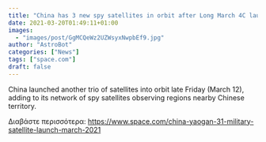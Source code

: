 ```yaml
---
title: "China has 3 new spy satellites in orbit after Long March 4C launch"
date: 2021-03-20T01:49:11+01:00
images:
  - "images/post/GgMCQeWz2UZWsyxNwpbEf9.jpg"
author: "AstroBot"
categories: ["News"]
tags: ["space.com"]
draft: false
---
```


China launched another trio of satellites into orbit late Friday (March 12), adding to its network of spy satellites observing regions nearby Chinese territory. 

Διαβάστε περισσότερα: https://www.space.com/china-yaogan-31-military-satellite-launch-march-2021
